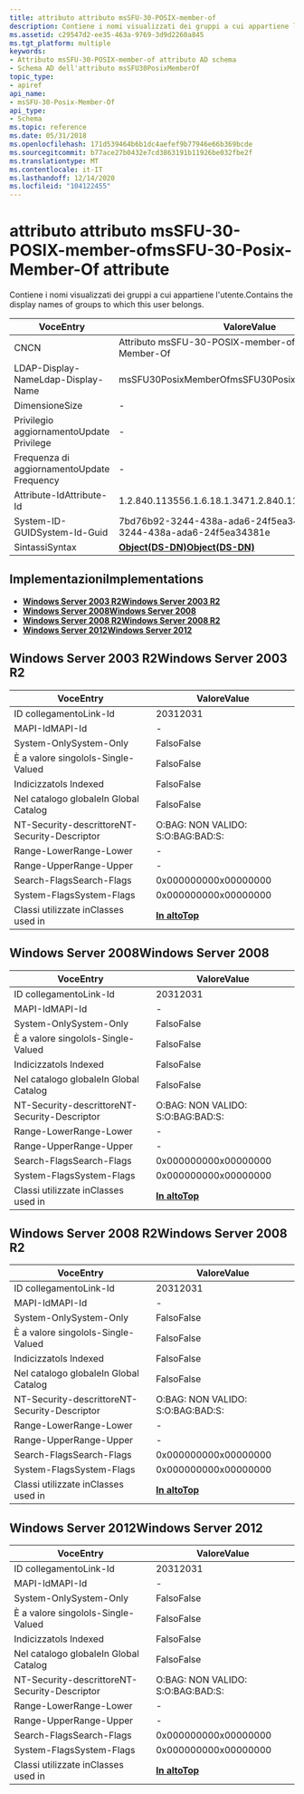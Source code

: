 ```yaml
---
title: attributo attributo msSFU-30-POSIX-member-of
description: Contiene i nomi visualizzati dei gruppi a cui appartiene l'utente.
ms.assetid: c29547d2-ee35-463a-9769-3d9d2260a845
ms.tgt_platform: multiple
keywords:
- Attributo msSFU-30-POSIX-member-of attributo AD schema
- Schema AD dell'attributo msSFU30PosixMemberOf
topic_type:
- apiref
api_name:
- msSFU-30-Posix-Member-Of
api_type:
- Schema
ms.topic: reference
ms.date: 05/31/2018
ms.openlocfilehash: 171d539464b6b1dc4aefef9b77946e66b369bcde
ms.sourcegitcommit: b77ace27b0432e7cd3863191b11926be032fbe2f
ms.translationtype: MT
ms.contentlocale: it-IT
ms.lasthandoff: 12/14/2020
ms.locfileid: "104122455"
---
```

# <a name="mssfu-30-posix-member-of-attribute"></a><span data-ttu-id="7e337-105">attributo attributo msSFU-30-POSIX-member-of</span><span class="sxs-lookup"><span data-stu-id="7e337-105">msSFU-30-Posix-Member-Of attribute</span></span>

<span data-ttu-id="7e337-106">Contiene i nomi visualizzati dei gruppi a cui appartiene l'utente.</span><span class="sxs-lookup"><span data-stu-id="7e337-106">Contains the display names of groups to which this user belongs.</span></span>



| <span data-ttu-id="7e337-107">Voce</span><span class="sxs-lookup"><span data-stu-id="7e337-107">Entry</span></span> | <span data-ttu-id="7e337-108">Valore</span><span class="sxs-lookup"><span data-stu-id="7e337-108">Value</span></span> |
|-------------------|-----------------------------------------|
| <span data-ttu-id="7e337-109">CN</span><span class="sxs-lookup"><span data-stu-id="7e337-109">CN</span></span>                | <span data-ttu-id="7e337-110">Attributo msSFU-30-POSIX-member-of</span><span class="sxs-lookup"><span data-stu-id="7e337-110">msSFU-30-Posix-Member-Of</span></span>                |
| <span data-ttu-id="7e337-111">LDAP-Display-Name</span><span class="sxs-lookup"><span data-stu-id="7e337-111">Ldap-Display-Name</span></span> | <span data-ttu-id="7e337-112">msSFU30PosixMemberOf</span><span class="sxs-lookup"><span data-stu-id="7e337-112">msSFU30PosixMemberOf</span></span>                    |
| <span data-ttu-id="7e337-113">Dimensione</span><span class="sxs-lookup"><span data-stu-id="7e337-113">Size</span></span>              | \-                                      |
| <span data-ttu-id="7e337-114">Privilegio aggiornamento</span><span class="sxs-lookup"><span data-stu-id="7e337-114">Update Privilege</span></span>  | \-                                      |
| <span data-ttu-id="7e337-115">Frequenza di aggiornamento</span><span class="sxs-lookup"><span data-stu-id="7e337-115">Update Frequency</span></span>  | \-                                      |
| <span data-ttu-id="7e337-116">Attribute-Id</span><span class="sxs-lookup"><span data-stu-id="7e337-116">Attribute-Id</span></span>      | <span data-ttu-id="7e337-117">1.2.840.113556.1.6.18.1.347</span><span class="sxs-lookup"><span data-stu-id="7e337-117">1.2.840.113556.1.6.18.1.347</span></span>             |
| <span data-ttu-id="7e337-118">System-ID-GUID</span><span class="sxs-lookup"><span data-stu-id="7e337-118">System-Id-Guid</span></span>    | <span data-ttu-id="7e337-119">7bd76b92-3244-438a-ada6-24f5ea34381e</span><span class="sxs-lookup"><span data-stu-id="7e337-119">7bd76b92-3244-438a-ada6-24f5ea34381e</span></span>    |
| <span data-ttu-id="7e337-120">Sintassi</span><span class="sxs-lookup"><span data-stu-id="7e337-120">Syntax</span></span>            | [<span data-ttu-id="7e337-121">**Object(DS-DN)**</span><span class="sxs-lookup"><span data-stu-id="7e337-121">**Object(DS-DN)**</span></span>](s-object-ds-dn.md) |



## <a name="implementations"></a><span data-ttu-id="7e337-122">Implementazioni</span><span class="sxs-lookup"><span data-stu-id="7e337-122">Implementations</span></span>

-   [<span data-ttu-id="7e337-123">**Windows Server 2003 R2**</span><span class="sxs-lookup"><span data-stu-id="7e337-123">**Windows Server 2003 R2**</span></span>](#windows-server-2003-r2)
-   [<span data-ttu-id="7e337-124">**Windows Server 2008**</span><span class="sxs-lookup"><span data-stu-id="7e337-124">**Windows Server 2008**</span></span>](#windows-server-2008)
-   [<span data-ttu-id="7e337-125">**Windows Server 2008 R2**</span><span class="sxs-lookup"><span data-stu-id="7e337-125">**Windows Server 2008 R2**</span></span>](#windows-server-2008-r2)
-   [<span data-ttu-id="7e337-126">**Windows Server 2012**</span><span class="sxs-lookup"><span data-stu-id="7e337-126">**Windows Server 2012**</span></span>](#windows-server-2012)

## <a name="windows-server-2003-r2"></a><span data-ttu-id="7e337-127">Windows Server 2003 R2</span><span class="sxs-lookup"><span data-stu-id="7e337-127">Windows Server 2003 R2</span></span>



| <span data-ttu-id="7e337-128">Voce</span><span class="sxs-lookup"><span data-stu-id="7e337-128">Entry</span></span> | <span data-ttu-id="7e337-129">Valore</span><span class="sxs-lookup"><span data-stu-id="7e337-129">Value</span></span> |
|------------------------|---------------------------------|
| <span data-ttu-id="7e337-130">ID collegamento</span><span class="sxs-lookup"><span data-stu-id="7e337-130">Link-Id</span></span>                | <span data-ttu-id="7e337-131">2031</span><span class="sxs-lookup"><span data-stu-id="7e337-131">2031</span></span>                            |
| <span data-ttu-id="7e337-132">MAPI-Id</span><span class="sxs-lookup"><span data-stu-id="7e337-132">MAPI-Id</span></span>                | \-                              |
| <span data-ttu-id="7e337-133">System-Only</span><span class="sxs-lookup"><span data-stu-id="7e337-133">System-Only</span></span>            | <span data-ttu-id="7e337-134">Falso</span><span class="sxs-lookup"><span data-stu-id="7e337-134">False</span></span>                           |
| <span data-ttu-id="7e337-135">È a valore singolo</span><span class="sxs-lookup"><span data-stu-id="7e337-135">Is-Single-Valued</span></span>       | <span data-ttu-id="7e337-136">Falso</span><span class="sxs-lookup"><span data-stu-id="7e337-136">False</span></span>                           |
| <span data-ttu-id="7e337-137">Indicizzato</span><span class="sxs-lookup"><span data-stu-id="7e337-137">Is Indexed</span></span>             | <span data-ttu-id="7e337-138">Falso</span><span class="sxs-lookup"><span data-stu-id="7e337-138">False</span></span>                           |
| <span data-ttu-id="7e337-139">Nel catalogo globale</span><span class="sxs-lookup"><span data-stu-id="7e337-139">In Global Catalog</span></span>      | <span data-ttu-id="7e337-140">Falso</span><span class="sxs-lookup"><span data-stu-id="7e337-140">False</span></span>                           |
| <span data-ttu-id="7e337-141">NT-Security-descrittore</span><span class="sxs-lookup"><span data-stu-id="7e337-141">NT-Security-Descriptor</span></span> | <span data-ttu-id="7e337-142">O:BAG: NON VALIDO: S:</span><span class="sxs-lookup"><span data-stu-id="7e337-142">O:BAG:BAD:S:</span></span>                    |
| <span data-ttu-id="7e337-143">Range-Lower</span><span class="sxs-lookup"><span data-stu-id="7e337-143">Range-Lower</span></span>            | \-                              |
| <span data-ttu-id="7e337-144">Range-Upper</span><span class="sxs-lookup"><span data-stu-id="7e337-144">Range-Upper</span></span>            | \-                              |
| <span data-ttu-id="7e337-145">Search-Flags</span><span class="sxs-lookup"><span data-stu-id="7e337-145">Search-Flags</span></span>           | <span data-ttu-id="7e337-146">0x00000000</span><span class="sxs-lookup"><span data-stu-id="7e337-146">0x00000000</span></span>                      |
| <span data-ttu-id="7e337-147">System-Flags</span><span class="sxs-lookup"><span data-stu-id="7e337-147">System-Flags</span></span>           | <span data-ttu-id="7e337-148">0x00000000</span><span class="sxs-lookup"><span data-stu-id="7e337-148">0x00000000</span></span>                      |
| <span data-ttu-id="7e337-149">Classi utilizzate in</span><span class="sxs-lookup"><span data-stu-id="7e337-149">Classes used in</span></span>        | [<span data-ttu-id="7e337-150">**In alto**</span><span class="sxs-lookup"><span data-stu-id="7e337-150">**Top**</span></span>](c-top.md)<br/> |



## <a name="windows-server-2008"></a><span data-ttu-id="7e337-151">Windows Server 2008</span><span class="sxs-lookup"><span data-stu-id="7e337-151">Windows Server 2008</span></span>



| <span data-ttu-id="7e337-152">Voce</span><span class="sxs-lookup"><span data-stu-id="7e337-152">Entry</span></span> | <span data-ttu-id="7e337-153">Valore</span><span class="sxs-lookup"><span data-stu-id="7e337-153">Value</span></span> |
|------------------------|---------------------------------|
| <span data-ttu-id="7e337-154">ID collegamento</span><span class="sxs-lookup"><span data-stu-id="7e337-154">Link-Id</span></span>                | <span data-ttu-id="7e337-155">2031</span><span class="sxs-lookup"><span data-stu-id="7e337-155">2031</span></span>                            |
| <span data-ttu-id="7e337-156">MAPI-Id</span><span class="sxs-lookup"><span data-stu-id="7e337-156">MAPI-Id</span></span>                | \-                              |
| <span data-ttu-id="7e337-157">System-Only</span><span class="sxs-lookup"><span data-stu-id="7e337-157">System-Only</span></span>            | <span data-ttu-id="7e337-158">Falso</span><span class="sxs-lookup"><span data-stu-id="7e337-158">False</span></span>                           |
| <span data-ttu-id="7e337-159">È a valore singolo</span><span class="sxs-lookup"><span data-stu-id="7e337-159">Is-Single-Valued</span></span>       | <span data-ttu-id="7e337-160">Falso</span><span class="sxs-lookup"><span data-stu-id="7e337-160">False</span></span>                           |
| <span data-ttu-id="7e337-161">Indicizzato</span><span class="sxs-lookup"><span data-stu-id="7e337-161">Is Indexed</span></span>             | <span data-ttu-id="7e337-162">Falso</span><span class="sxs-lookup"><span data-stu-id="7e337-162">False</span></span>                           |
| <span data-ttu-id="7e337-163">Nel catalogo globale</span><span class="sxs-lookup"><span data-stu-id="7e337-163">In Global Catalog</span></span>      | <span data-ttu-id="7e337-164">Falso</span><span class="sxs-lookup"><span data-stu-id="7e337-164">False</span></span>                           |
| <span data-ttu-id="7e337-165">NT-Security-descrittore</span><span class="sxs-lookup"><span data-stu-id="7e337-165">NT-Security-Descriptor</span></span> | <span data-ttu-id="7e337-166">O:BAG: NON VALIDO: S:</span><span class="sxs-lookup"><span data-stu-id="7e337-166">O:BAG:BAD:S:</span></span>                    |
| <span data-ttu-id="7e337-167">Range-Lower</span><span class="sxs-lookup"><span data-stu-id="7e337-167">Range-Lower</span></span>            | \-                              |
| <span data-ttu-id="7e337-168">Range-Upper</span><span class="sxs-lookup"><span data-stu-id="7e337-168">Range-Upper</span></span>            | \-                              |
| <span data-ttu-id="7e337-169">Search-Flags</span><span class="sxs-lookup"><span data-stu-id="7e337-169">Search-Flags</span></span>           | <span data-ttu-id="7e337-170">0x00000000</span><span class="sxs-lookup"><span data-stu-id="7e337-170">0x00000000</span></span>                      |
| <span data-ttu-id="7e337-171">System-Flags</span><span class="sxs-lookup"><span data-stu-id="7e337-171">System-Flags</span></span>           | <span data-ttu-id="7e337-172">0x00000000</span><span class="sxs-lookup"><span data-stu-id="7e337-172">0x00000000</span></span>                      |
| <span data-ttu-id="7e337-173">Classi utilizzate in</span><span class="sxs-lookup"><span data-stu-id="7e337-173">Classes used in</span></span>        | [<span data-ttu-id="7e337-174">**In alto**</span><span class="sxs-lookup"><span data-stu-id="7e337-174">**Top**</span></span>](c-top.md)<br/> |



## <a name="windows-server-2008-r2"></a><span data-ttu-id="7e337-175">Windows Server 2008 R2</span><span class="sxs-lookup"><span data-stu-id="7e337-175">Windows Server 2008 R2</span></span>



| <span data-ttu-id="7e337-176">Voce</span><span class="sxs-lookup"><span data-stu-id="7e337-176">Entry</span></span> | <span data-ttu-id="7e337-177">Valore</span><span class="sxs-lookup"><span data-stu-id="7e337-177">Value</span></span> |
|------------------------|---------------------------------|
| <span data-ttu-id="7e337-178">ID collegamento</span><span class="sxs-lookup"><span data-stu-id="7e337-178">Link-Id</span></span>                | <span data-ttu-id="7e337-179">2031</span><span class="sxs-lookup"><span data-stu-id="7e337-179">2031</span></span>                            |
| <span data-ttu-id="7e337-180">MAPI-Id</span><span class="sxs-lookup"><span data-stu-id="7e337-180">MAPI-Id</span></span>                | \-                              |
| <span data-ttu-id="7e337-181">System-Only</span><span class="sxs-lookup"><span data-stu-id="7e337-181">System-Only</span></span>            | <span data-ttu-id="7e337-182">Falso</span><span class="sxs-lookup"><span data-stu-id="7e337-182">False</span></span>                           |
| <span data-ttu-id="7e337-183">È a valore singolo</span><span class="sxs-lookup"><span data-stu-id="7e337-183">Is-Single-Valued</span></span>       | <span data-ttu-id="7e337-184">Falso</span><span class="sxs-lookup"><span data-stu-id="7e337-184">False</span></span>                           |
| <span data-ttu-id="7e337-185">Indicizzato</span><span class="sxs-lookup"><span data-stu-id="7e337-185">Is Indexed</span></span>             | <span data-ttu-id="7e337-186">Falso</span><span class="sxs-lookup"><span data-stu-id="7e337-186">False</span></span>                           |
| <span data-ttu-id="7e337-187">Nel catalogo globale</span><span class="sxs-lookup"><span data-stu-id="7e337-187">In Global Catalog</span></span>      | <span data-ttu-id="7e337-188">Falso</span><span class="sxs-lookup"><span data-stu-id="7e337-188">False</span></span>                           |
| <span data-ttu-id="7e337-189">NT-Security-descrittore</span><span class="sxs-lookup"><span data-stu-id="7e337-189">NT-Security-Descriptor</span></span> | <span data-ttu-id="7e337-190">O:BAG: NON VALIDO: S:</span><span class="sxs-lookup"><span data-stu-id="7e337-190">O:BAG:BAD:S:</span></span>                    |
| <span data-ttu-id="7e337-191">Range-Lower</span><span class="sxs-lookup"><span data-stu-id="7e337-191">Range-Lower</span></span>            | \-                              |
| <span data-ttu-id="7e337-192">Range-Upper</span><span class="sxs-lookup"><span data-stu-id="7e337-192">Range-Upper</span></span>            | \-                              |
| <span data-ttu-id="7e337-193">Search-Flags</span><span class="sxs-lookup"><span data-stu-id="7e337-193">Search-Flags</span></span>           | <span data-ttu-id="7e337-194">0x00000000</span><span class="sxs-lookup"><span data-stu-id="7e337-194">0x00000000</span></span>                      |
| <span data-ttu-id="7e337-195">System-Flags</span><span class="sxs-lookup"><span data-stu-id="7e337-195">System-Flags</span></span>           | <span data-ttu-id="7e337-196">0x00000000</span><span class="sxs-lookup"><span data-stu-id="7e337-196">0x00000000</span></span>                      |
| <span data-ttu-id="7e337-197">Classi utilizzate in</span><span class="sxs-lookup"><span data-stu-id="7e337-197">Classes used in</span></span>        | [<span data-ttu-id="7e337-198">**In alto**</span><span class="sxs-lookup"><span data-stu-id="7e337-198">**Top**</span></span>](c-top.md)<br/> |



## <a name="windows-server-2012"></a><span data-ttu-id="7e337-199">Windows Server 2012</span><span class="sxs-lookup"><span data-stu-id="7e337-199">Windows Server 2012</span></span>



| <span data-ttu-id="7e337-200">Voce</span><span class="sxs-lookup"><span data-stu-id="7e337-200">Entry</span></span> | <span data-ttu-id="7e337-201">Valore</span><span class="sxs-lookup"><span data-stu-id="7e337-201">Value</span></span> |
|------------------------|---------------------------------|
| <span data-ttu-id="7e337-202">ID collegamento</span><span class="sxs-lookup"><span data-stu-id="7e337-202">Link-Id</span></span>                | <span data-ttu-id="7e337-203">2031</span><span class="sxs-lookup"><span data-stu-id="7e337-203">2031</span></span>                            |
| <span data-ttu-id="7e337-204">MAPI-Id</span><span class="sxs-lookup"><span data-stu-id="7e337-204">MAPI-Id</span></span>                | \-                              |
| <span data-ttu-id="7e337-205">System-Only</span><span class="sxs-lookup"><span data-stu-id="7e337-205">System-Only</span></span>            | <span data-ttu-id="7e337-206">Falso</span><span class="sxs-lookup"><span data-stu-id="7e337-206">False</span></span>                           |
| <span data-ttu-id="7e337-207">È a valore singolo</span><span class="sxs-lookup"><span data-stu-id="7e337-207">Is-Single-Valued</span></span>       | <span data-ttu-id="7e337-208">Falso</span><span class="sxs-lookup"><span data-stu-id="7e337-208">False</span></span>                           |
| <span data-ttu-id="7e337-209">Indicizzato</span><span class="sxs-lookup"><span data-stu-id="7e337-209">Is Indexed</span></span>             | <span data-ttu-id="7e337-210">Falso</span><span class="sxs-lookup"><span data-stu-id="7e337-210">False</span></span>                           |
| <span data-ttu-id="7e337-211">Nel catalogo globale</span><span class="sxs-lookup"><span data-stu-id="7e337-211">In Global Catalog</span></span>      | <span data-ttu-id="7e337-212">Falso</span><span class="sxs-lookup"><span data-stu-id="7e337-212">False</span></span>                           |
| <span data-ttu-id="7e337-213">NT-Security-descrittore</span><span class="sxs-lookup"><span data-stu-id="7e337-213">NT-Security-Descriptor</span></span> | <span data-ttu-id="7e337-214">O:BAG: NON VALIDO: S:</span><span class="sxs-lookup"><span data-stu-id="7e337-214">O:BAG:BAD:S:</span></span>                    |
| <span data-ttu-id="7e337-215">Range-Lower</span><span class="sxs-lookup"><span data-stu-id="7e337-215">Range-Lower</span></span>            | \-                              |
| <span data-ttu-id="7e337-216">Range-Upper</span><span class="sxs-lookup"><span data-stu-id="7e337-216">Range-Upper</span></span>            | \-                              |
| <span data-ttu-id="7e337-217">Search-Flags</span><span class="sxs-lookup"><span data-stu-id="7e337-217">Search-Flags</span></span>           | <span data-ttu-id="7e337-218">0x00000000</span><span class="sxs-lookup"><span data-stu-id="7e337-218">0x00000000</span></span>                      |
| <span data-ttu-id="7e337-219">System-Flags</span><span class="sxs-lookup"><span data-stu-id="7e337-219">System-Flags</span></span>           | <span data-ttu-id="7e337-220">0x00000000</span><span class="sxs-lookup"><span data-stu-id="7e337-220">0x00000000</span></span>                      |
| <span data-ttu-id="7e337-221">Classi utilizzate in</span><span class="sxs-lookup"><span data-stu-id="7e337-221">Classes used in</span></span>        | [<span data-ttu-id="7e337-222">**In alto**</span><span class="sxs-lookup"><span data-stu-id="7e337-222">**Top**</span></span>](c-top.md)<br/> |



 

 





